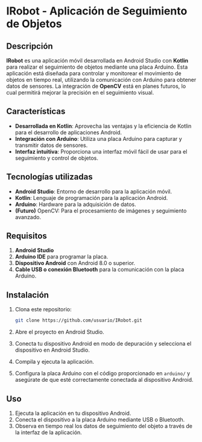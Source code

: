 # IRobot - Aplicación de Seguimiento de Objetos

## Descripción

**IRobot** es una aplicación móvil desarrollada en Android Studio con **Kotlin** para realizar el seguimiento de objetos mediante una placa Arduino. Esta aplicación está diseñada para controlar y monitorear el movimiento de objetos en tiempo real, utilizando la comunicación con Arduino para obtener datos de sensores. La integración de **OpenCV** está en planes futuros, lo cual permitirá mejorar la precisión en el seguimiento visual.

## Características

- **Desarrollada en Kotlin**: Aprovecha las ventajas y la eficiencia de Kotlin para el desarrollo de aplicaciones Android.
- **Integración con Arduino**: Utiliza una placa Arduino para capturar y transmitir datos de sensores.
- **Interfaz intuitiva**: Proporciona una interfaz móvil fácil de usar para el seguimiento y control de objetos.

## Tecnologías utilizadas

- **Android Studio**: Entorno de desarrollo para la aplicación móvil.
- **Kotlin**: Lenguaje de programación para la aplicación Android.
- **Arduino**: Hardware para la adquisición de datos.
- **(Futuro)** OpenCV: Para el procesamiento de imágenes y seguimiento avanzado.

## Requisitos

1. **Android Studio**
2. **Arduino IDE** para programar la placa.
3. **Dispositivo Android** con Android 8.0 o superior.
4. **Cable USB o conexión Bluetooth** para la comunicación con la placa Arduino.

## Instalación

1. Clona este repositorio:
   ```bash
   git clone https://github.com/usuario/IRobot.git
   ```

2. Abre el proyecto en Android Studio.

3. Conecta tu dispositivo Android en modo de depuración y selecciona el dispositivo en Android Studio.

4. Compila y ejecuta la aplicación.

5. Configura la placa Arduino con el código proporcionado en `arduino/` y asegúrate de que esté correctamente conectada al dispositivo Android.

## Uso

1. Ejecuta la aplicación en tu dispositivo Android.
2. Conecta el dispositivo a la placa Arduino mediante USB o Bluetooth.
3. Observa en tiempo real los datos de seguimiento del objeto a través de la interfaz de la aplicación.

